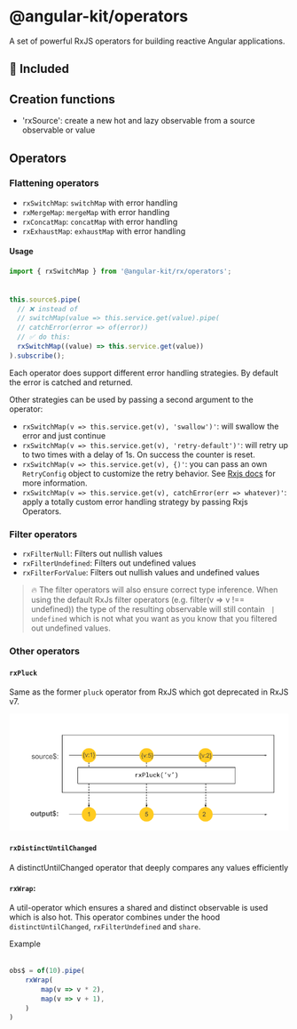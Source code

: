 # @angular-kit/operators

A set of powerful RxJS operators for building reactive Angular applications.

## 🔋 Included

## Creation functions

- 'rxSource': create a new hot and lazy observable from a source observable or value

## Operators

### Flattening operators
- `rxSwitchMap`: `switchMap` with error handling
- `rxMergeMap`: `mergeMap` with error handling
- `rxConcatMap`: `concatMap` with error handling
- `rxExhaustMap`: `exhaustMap` with error handling

#### Usage

```typescript
import { rxSwitchMap } from '@angular-kit/rx/operators';


this.source$.pipe(
  // ❌ instead of 
  // switchMap(value => this.service.get(value).pipe(
  // catchError(error => of(error))
  // ✅ do this: 
  rxSwitchMap((value) => this.service.get(value))
).subscribe();
```
Each operator does support different error handling strategies. By default
the error is catched and returned. 

Other strategies can be used by passing a second argument to the operator:
- `rxSwitchMap(v => this.service.get(v), 'swallow')'`: will swallow the error and just continue
- `rxSwitchMap(v => this.service.get(v), 'retry-default')'`: will retry up to two times with a delay of 1s. On success the counter is reset.
- `rxSwitchMap(v => this.service.get(v), {)'`: you can pass an own `RetryConfig` object to customize the retry behavior. See [Rxjs docs](https://rxjs.dev/api/index/interface/RetryConfig) for more information.
- `rxSwitchMap(v => this.service.get(v), catchError(err => whatever)'`: apply a totally custom error handling strategy by passing Rxjs Operators.



### Filter operators

- `rxFilterNull`: Filters out nullish values
- `rxFilterUndefined`: Filters out undefined values
- `rxFilterForValue`: Filters out nullish values and undefined values


> 🔥
> The filter operators will also ensure correct type inference. When using the default
> RxJs filter operators (e.g. filter(v => v !== undefined)) the type of the resulting observable
> will still contain ` | undefined` which is not what you want as you know that you filtered
> out undefined values.

 ### Other operators

#### `rxPluck`
Same as the former `pluck` operator from RxJS which got deprecated in RxJS v7.

![rxPluck marble](../../../docs/images/marbles/rx-pluck.png)

#### `rxDistinctUntilChanged` 
A distinctUntilChanged operator that deeply compares any values efficiently

#### `rxWrap`: 
A util-operator which ensures a shared and distinct observable is used which is also hot. This operator combines under 
the hood `distinctUntilChanged`, `rxFilterUndefined` and `share`.

Example
```ts

obs$ = of(10).pipe(
    rxWrap(
        map(v => v * 2),
        map(v => v + 1),
    )
)
```
